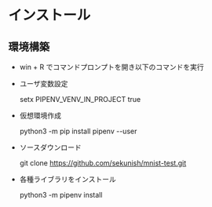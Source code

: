 # インストール

## 環境構築

* win + R でコマンドプロンプトを開き以下のコマンドを実行

* ユーザ変数設定

    setx PIPENV_VENV_IN_PROJECT true

* 仮想環境作成

    python3 -m pip install pipenv --user

* ソースダウンロード

    git clone https://github.com/sekunish/mnist-test.git

* 各種ライブラリをインストール

    python3 -m pipenv install

